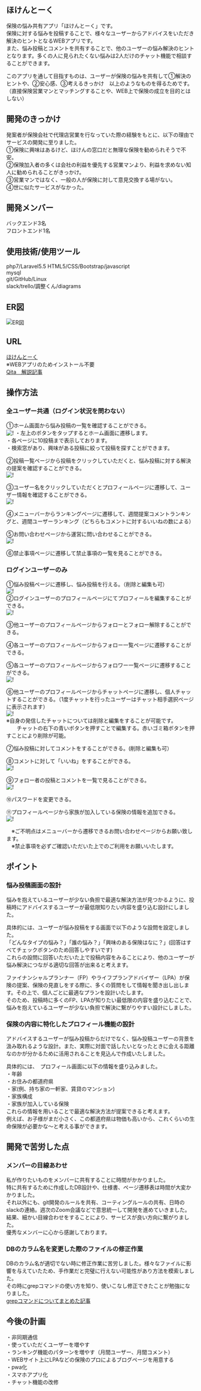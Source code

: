 ## ほけんとーく
保険の悩み共有アプリ「ほけんとーく」です。</br>
保険に対する悩みを投稿することで、様々なユーザーからアドバイスをいただき解決のヒントとなるWEBアプリです。</br>
また、悩み投稿とコメントを共有することで、他のユーザーの悩み解決のヒントとなります。多くの人に見られたくない悩みは2人だけのチャット機能で相談することができます。</br>

このアプリを通して目指すものは、ユーザーが保険の悩みを共有して①解決のヒントや、②安心感、③考えるきっかけ　以上のようなものを得るためです。</br>
（直接保険営業マンとマッチングすることや、WEB上で保険の成立を目的とはしない）


## 開発のきっかけ

発案者が保険会社で代理店営業を行なっていた際の経験をもとに、以下の理由でサービスの開発に至りました。</br>
①保険に興味はあるけど、ほけんの窓口だと無理な保険を勧められそうで不安。</br>
②保険加入者の多くは会社の利益を優先する営業マンより、利益を求めない知人に勧められることがきっかけ。</br>
③営業マンではなく、一般の人が保険に対して意見交換する場がない。</br>
④世に似たサービスがなかった。</br>


## 開発メンバー

バックエンド3名　</br>
フロントエンド1名

## 使用技術/使用ツール

php7/Laravel5.5
HTML5/CSS/Bootstrap/javascript</br>
mysql </br>
git/GitHub/Linux </br> 
slack/trello/調整くん/diagrams </br>

## ER図
![ER図](https://github.com/ryuzo111/matching_insurance/blob/master/ER.png)



## URL


[ほけんとーく](https://www.hoken-talk.net/) </br>
※WEBアプリのためインストール不要</br>
[Qita　解説記事](https://qiita.com/yagiryu/items/f86b505cc28fe55cc054) </br>

## 操作方法

### 全ユーザー共通（ログイン状況を問わない）　
①ホーム画面から悩み投稿の一覧を確認することができる。　</br>
![!](https://github.com/ryuzo111/matching_insurance/blob/master/storage/app/public/default/1readme.png)
・左上のボタンをタップするとホーム画面に遷移します。<br>
・各ページに10投稿まで表示しております。<br>
・検索窓があり、興味がある投稿に絞って投稿を探すことができます。<br>

②投稿一覧ページから投稿をクリックしていただくと、悩み投稿に対する解決の提案を確認することができる。　</br>
![!](https://github.com/ryuzo111/matching_insurance/blob/master/storage/app/public/default/2readme.png)<br>

③ユーザー名をクリックしていただくとプロフィールページに遷移して、ユーザー情報を確認することができる。　</br>
![!](https://github.com/ryuzo111/matching_insurance/blob/master/storage/app/public/default/3readme.png)<br>

④メニューバーからランキングページに遷移して、週間提案コメントランキングと、週間ユーザーランキング（どちらもコメントに対するいいねの数による）　</br>

⑤お問い合わせページから運営に問い合わせることができる。</br>
![!](https://github.com/ryuzo111/matching_insurance/blob/master/storage/app/public/default/4readme.png)<br>

⑥禁止事項ページに遷移して禁止事項の一覧を見ることができる。</br>

### ログインユーザーのみ　
①悩み投稿ページに遷移し、悩み投稿を行える。（削除と編集も可）　</br>
![!](https://github.com/ryuzo111/matching_insurance/blob/master/storage/app/public/default/5readme.png)<br>
②ログインユーザーのプロフィールページにてプロフィールを編集することができる。　</br>
![!](https://github.com/ryuzo111/matching_insurance/blob/master/storage/app/public/default/6readme.png)<br>

③他ユーザーのプロフィールページからフォローとフォロー解除することができる。　</br>

④各ユーザーのプロフィールページからフォロー一覧ページに遷移することができる。　</br>

⑤各ユーザーのプロフィールページからフォロワー一覧ページに遷移することができる。　</br>
![!](https://github.com/ryuzo111/matching_insurance/blob/master/storage/app/public/default/7readme.png)<br>

⑥他ユーザーのプロフィールページからチャットページに遷移し、個人チャットすることができる。（1度チャットを行ったユーザーはチャット相手選択ページに表示されます）　</br>
![!](https://github.com/ryuzo111/matching_insurance/blob/master/storage/app/public/default/8readme.png)<br>
※自身の発信したチャットについては削除と編集をすることが可能です。<br>
　　チャットの右下の青いボタンを押すことで編集する。赤いゴミ箱ボタンを押すことにより削除が可能。<br>
  
⑦悩み投稿に対してコメントをすることができる。(削除と編集も可）　</br>

⑧コメントに対して「いいね」をすることができる。　</br>
![!](https://github.com/ryuzo111/matching_insurance/blob/master/storage/app/public/default/9readme.png)<br>

⑨フォロー者の投稿とコメントを一覧で見ることができる。</br>
![!](https://github.com/ryuzo111/matching_insurance/blob/master/storage/app/public/default/10readme.png)<br>

⑩パスワードを変更できる。</br>

⑪プロフィールページから家族が加入している保険の情報を追加できる。</br>
![!](https://github.com/ryuzo111/matching_insurance/blob/master/storage/app/public/default/11readme.png)<br>

　※ご不明点はメニューバーから遷移できるお問い合わせページからお願い致します。　</br>
　※禁止事項を必ずご確認いただいた上でのご利用をお願いいたします。</br>

## ポイント

### 悩み投稿画面の設計
悩みを抱えているユーザーが少ない負担で最適な解決方法が見つかるように、投稿時にアドバイスするユーザーが最低限知りたい内容を盛り込む設計にしました。　<br>

具体的には、ユーザーが悩み投稿をする画面で以下のような設問を設定しました。<br>
「どんなタイプの悩み？」「誰の悩み？」「興味のある保険はなに？」(回答はすべてチェックボタンのため回答しやすいです)<br>
これらの設問に回答いただいた上で投稿内容をみることにより、他のユーザーが悩み解決につながる適切な回答が出来ると考えます。<br>

ファイナンシャルプランナー（FP）やライフプランアドバイザー（LPA）が保険の提案、保険の見直しをする際に、多くの質問をして情報を聞き出し出します。その上で、個人ごとに最適なプランを設計いたします。　<br>
そのため、投稿時に多くのFP、LPAが知りたい最低限の内容を盛り込むことで、悩みを抱えているユーザーが少ない負担で解決に繋がりやすい設計にしました。　<br>

### 保険の内容に特化したプロフィール機能の設計
アドバイスするユーザーが悩み投稿からだけでなく、悩み投稿ユーザーの背景を汲み取れるような設計。また、実際に対面で話したいとなったときに会える距離なのかが分かるために活用されることを見込んで作成いたしました。<br>

具体的には、　プロフィール画面に以下の情報を盛り込みました。<br>
・年齢<br>
・お住みの都道府県<br>
・家(例、持ち家の一軒家、賃貸のマンション)<br>
・家族構成<br>
・家族が加入している保険<br>
これらの情報を用いることで最適な解決方法が提案できると考えます。<br>
例えば、お子様がまだ小さく、この都道府県は物価も高いから、これくらいの生命保険が必要かな〜と考える事ができます。<br>

## 開発で苦労した点
### メンバーの目線あわせ
私が作りたいものをメンバーに共有することに時間がかかりました。 <br>
特に共有するために作成したDB設計や、仕様書、ページ遷移表は時間が大変かかりました。<br>
それ以外にも、git開発のルールを共有、コーティングルールの共有、日時のslackの連絡。週次のZoom会議などで意思統一して開発を進めていきました。<br>
結果、細かい目線合わせをすることにより、サービスが良い方向に繋がりました。<br>
優秀なメンバーに心から感謝しております。<br>

### DBのカラム名を変更した際のファイルの修正作業
DBのカラム名が適切でない時に修正作業に苦労しました。様々なファイルに影響を与えていたため、手作業だと完璧に行えない可能性があり方法を模索しました。<br>
その時にgrepコマンドの使い方を知り、使いこなし修正できたことが勉強になりました。<br>
[grepコマンドについてまとめた記事](https://qiita.com/yagiryu/items/6128ad998560510be5de)

## 今後の計画

・非同期通信</br>
・使っていただくユーザーを増やす　</br>
・ランキング機能のパターンを増やす（月間ユーザー、月間コメント）　</br>
・WEBサイト上にLPAなどの保険のプロによるブログページを用意する　</br>
・pwa化　</br>
・スマホアプリ化　</br>
・チャット機能の改修　</br>

